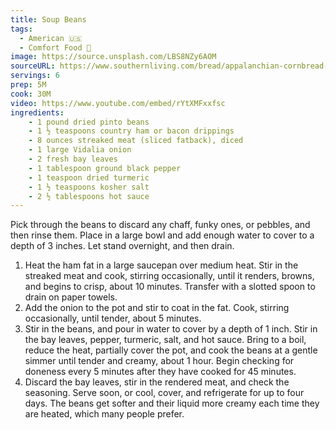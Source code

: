 ```yaml
---
title: Soup Beans
tags:
  - American 🇺🇸
  - Comfort Food 🧸
image: https://source.unsplash.com/LBS8NZy6AOM
sourceURL: https://www.southernliving.com/bread/appalanchian-cornbread-recipes
servings: 6
prep: 5M
cook: 30M
video: https://www.youtube.com/embed/rYtXMFxxfsc
ingredients:
    - 1 pound dried pinto beans
    - 1 ½ teaspoons country ham or bacon drippings
    - 8 ounces streaked meat (sliced fatback), diced
    - 1 large Vidalia onion
    - 2 fresh bay leaves
    - 1 tablespoon ground black pepper
    - 1 teaspoon dried turmeric
    - 1 ½ teaspoons kosher salt
    - 2 ½ tablespoons hot sauce
---
```


Pick through the beans to discard any chaff, funky ones, or pebbles, and then rinse them. Place in a large bowl and add enough water to cover to a depth of 3 inches. Let stand overnight, and then drain.
 1. Heat the ham fat in a large saucepan over medium heat. Stir in the streaked meat and cook, stirring occasionally, until it renders, browns, and begins to crisp, about 10 minutes. Transfer with a slotted spoon to drain on paper towels.
 2. Add the onion to the pot and stir to coat in the fat. Cook, stirring occasionally, until tender, about 5 minutes.
 3. Stir in the beans, and pour in water to cover by a depth of 1 inch. Stir in the bay leaves, pepper, turmeric, salt, and hot sauce. Bring to a boil, reduce the heat, partially cover the pot, and cook the beans at a gentle simmer until tender and creamy, about 1 hour. Begin checking for doneness every 5 minutes after they have cooked for 45 minutes.
 4. Discard the bay leaves, stir in the rendered meat, and check the seasoning. Serve soon, or cool, cover, and refrigerate for up to four days. The beans get softer and their liquid more creamy each time they are heated, which many people prefer.
